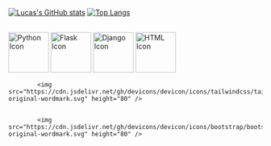 [![Lucas's GitHub stats](https://github-readme-stats.vercel.app/api?username=Sinuelo&show_icons=true&theme=codeSTACKr&icon_color=ed6905)](https://github.com/Sinuelo/github-readme-stats)
[![Top Langs](https://github-readme-stats.vercel.app/api/top-langs/?username=Sinuelo&theme=codeSTACKr&layout=compact&hide=procfile)](https://github.com/Sinuelo/github-readme-stats)

<div style="display: inline_block"><br> 
            <img    src="https://cdn.jsdelivr.net/gh/devicons/devicon/icons/python/python-original-wordmark.svg" alt="Python Icon" height="80"/>
            <img    src="https://cdn.jsdelivr.net/gh/devicons/devicon/icons/flask/flask-original.svg"  alt="Flask Icon" height="80"/>
            <img src="https://cdn.jsdelivr.net/gh/devicons/devicon/icons/django/django-plain-wordmark.svg" alt="Django Icon" height="80"/>
            <img src="https://cdn.jsdelivr.net/gh/devicons/devicon/icons/html5/html5-plain-wordmark.svg"  alt="HTML Icon" height="80"/>

            <img src="https://cdn.jsdelivr.net/gh/devicons/devicon/icons/tailwindcss/tailwindcss-original-wordmark.svg" height="80" />
          

            <img src="https://cdn.jsdelivr.net/gh/devicons/devicon/icons/bootstrap/bootstrap-original-wordmark.svg" height="80" />
          
  
            
       
          
